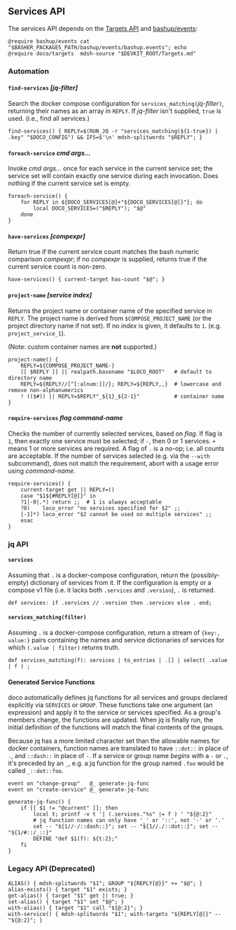 ## Services API

The services API depends on the [Targets API](Targets.md) and [bashup/events](https://github.com/bashup/events):

```shell mdsh
@require bashup/events cat         "$BASHER_PACKAGES_PATH/bashup/events/bashup.events"; echo
@require doco/targets  mdsh-source "$DEVKIT_ROOT/Targets.md"
```

### Automation

#### `find-services` *[jq-filter]*

Search the docker compose configuration for `services_matching(`*jq-filter*`)`, returning their names as an array in `REPLY`.  If *jq-filter* isn't supplied, `true` is used.  (i.e., find all services.)

```shell
find-services() { REPLY=$(RUN_JQ -r "services_matching(${1-true}) | .key" "$DOCO_CONFIG") && IFS=$'\n' mdsh-splitwords "$REPLY"; }
```

#### `foreach-service` *cmd args...*

Invoke *cmd args...* once for each service in the current service set; the service set will contain exactly one service during each invocation.  Does nothing if the current service set is empty.

```shell
foreach-service() {
    for REPLY in ${DOCO_SERVICES[@]+"${DOCO_SERVICES[@]}"}; do
        local DOCO_SERVICES=("$REPLY"); "$@"
    done
}
```

#### `have-services` *[compexpr]*

Return true if the current service count matches the bash numeric comparison *compexpr*; if no *compexpr* is supplied, returns true if the current service count is non-zero.

```shell
have-services() { current-target has-count "$@"; }
```

#### `project-name` *[service index]*

Returns the project name or container name of the specified service in `REPLY`.  The project name is derived from  `$COMPOSE_PROJECT_NAME` (or the project directory name if not set).  If no *index* is given, it defaults to `1`.  (e.g. `project_service_1`).

(Note: custom container names are **not** supported.)

```shell
project-name() {
    REPLY=${COMPOSE_PROJECT_NAME-}
    [[ $REPLY ]] || realpath.basename "$LOCO_ROOT"   # default to directory name
    REPLY=${REPLY//[^[:alnum:]]/}; REPLY=${REPLY,,}  # lowercase and remove non-alphanumerics
    ! (($#)) || REPLY=$REPLY"_${1}_${2-1}"           # container name
}
```

#### `require-services` *flag command-name*

Checks the number of currently selected services, based on *flag*.  If flag is `1`, then exactly one service must be selected; if `-`, then 0 or 1 services.  `+` means 1 or more services are required.  A flag of `.` is a no-op; i.e. all counts are acceptable. If the number of services selected (e.g. via the `--with` subcommand), does not match the requirement, abort with a usage error using *command-name*.

```shell
require-services() {
    current-target get || REPLY=()
    case "$1${#REPLY[@]}" in
    ?1|-0|.*) return ;;  # 1 is always acceptable
    ?0)    loco_error "no services specified for $2" ;;
    [-1]*) loco_error "$2 cannot be used on multiple services" ;;
    esac
}
```

### jq API

#### `services`

Assuming that `.` is a docker-compose configuration, return the (possibly-empty) dictionary of services from it.  If the configuration is empty or a compose v1 file (i.e. it lacks both `.services` and `.version`), `.` is returned.

```jq api
def services: if .services // .version then .services else . end;
```

#### `services_matching(filter)`

Assuming `.` is a docker-compose configuration, return a stream of `{key:, value:}` pairs containing the names and service dictionaries of services for which `(.value | filter)` returns truth.

```jq api
def services_matching(f): services | to_entries | .[] | select( .value | f ) ;
```

#### Generated Service Functions

doco automatically defines jq functions for all services and groups declared explicitly via `SERVICES` or `GROUP`.  These functions take one argument (an expression) and apply it to the service or services specified.  As a group's members change, the functions are updated.  When jq is finally run, the initial definition of the functions will match the final contents of the groups.

Because jq has a more limited character set than the allowable names for docker containers, function names are translated to have `::dot::` in place of `.`, and `::dash::` in place of `-`.  If a service or group name *begins* with a `-` or `.`, it's preceded by an `_`, e.g. a jq function for the group named `.foo` would be called `_::dot::foo`.

```shell
event on "change-group"   @_ generate-jq-func
event on "create-service" @_ generate-jq-func

generate-jq-func() {
    if [[ $1 != "@current" ]]; then
        local t; printf -v t '| (.services."%s" |= f ) ' "${@:2}"
        # jq function names can only have '_' or '::', not '-' or '.'
        set -- "${1//-/::dash::}"; set -- "${1//./::dot::}"; set -- "${1/#::/_::}"
        DEFINE "def $1(f): ${t:2};"
    fi
}
```

### Legacy API (Deprecated)

```shell
ALIAS() { mdsh-splitwords "$1"; GROUP "${REPLY[@}}" += "$@"; }
alias-exists() { target "$1" exists; }
get-alias() { target "$1" get || true; }
set-alias() { target "$1" set "$@"; }
with-alias() { target "$1" call "${@:2}"; }
with-service() { mdsh-splitwords "$1"; with-targets "${REPLY[@]}" -- "${@:2}"; }
```

